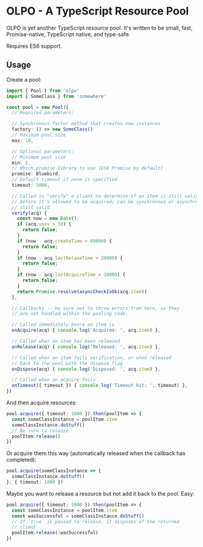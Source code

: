 # OLPO - A TypeScript Resource Pool

OLPO is yet another TypeScript resource pool. It's written to be small,
fast, Promise-native, TypeScript native, and type-safe.

Requires ES6 support.

## Usage

Create a pool:

```typescript
import { Pool } from 'olpo'
import { SomeClass } from 'somewhere'

const pool = new Pool({
  // Required parameters:

  // Synchronous factor method that creates new instances
  factory: () => new SomeClass()
  // Maximum pool size
  max: 10,

  // Optional parameters:
  // Minimum pool size
  min: 2,
  // Which promise library to use (ES6 Promise by default)
  promise: Bluebird,
  // Default timeout if none is specified
  timeout: 5000,

  // Called to "verify" a client to determine if an item is still valid
  // before it's allowed to be acquired; can be synchronous or asynchronous is
  // still valid
  verify(acq) {
    const now = new Date();
    if (acq.uses > 30) {
      return false;
    }
    if (now - acq.createTime > 60000) {
      return false;
    }
    if (now - acq.lastRelaseTime > 20000) {
      return false;
    }
    if (now - acq.lastAcquireTime > 10000) {
      return false;
    }
    return Promise.resolve(asyncCheckIsOk(acq.item))
  },

  // Callbacks -- be sure not to throw errors from here, as they
  // are not handled within the pooling code:

  // Called immediately beore an item is
  onAcquire(acq) { console.log('Acquired: ', acq.item) },

  // Called when an item has been released
  onRelease(acq) { console.log('Released: ', acq.item) },

  // Called when an item fails verification, or when released
  // back to the pool with the dispose flag
  onDispose(acq) { console.log('Disposed: ', acq.item) },

  // Called when an acquire fails
  onTimeout({ timeout }) { console.log('Timeout hit: ', timeout) },
})
```

And then acquire resources:

```typescript
pool.acquire({ timeout: 1000 }).then(poolItem => {
  const someClassInstance = poolItem.item
  someClassInstance.doStuff()
  // Be sure to release
  poolItem.release()
})
```


Or acquire them this way (automatically released when the callback
has completed):

```typescript
pool.acquire(someClassInstance => {
  someClassInstance.doStuff()
}, { timeout: 1000 })
```

Maybe you want to release a resource but not add it back to the
pool. Easy:

```typescript
pool.acquire({ timeout: 1000 }).then(poolItem => {
  const someClassInstance = poolItem.item
  const wasSuccessful = someClassInstance.doStuff()
  // If `true` is passed to release, it disposes of the returned
  // client
  poolItem.release(!wasSuccessful)
})
```
